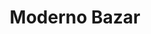 ---
title: "Moderno Bazar"
url: /ciudad-autonoma-de-buenos-aires/moderno-bazar-avenida-cabildo/
shop: menaje del hogar
---